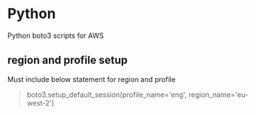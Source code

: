 # Python

Python boto3 scripts for AWS

## region and profile setup

Must include below statement for region and profile

> boto3.setup_default_session(profile_name='eng', region_name='eu-west-2')

